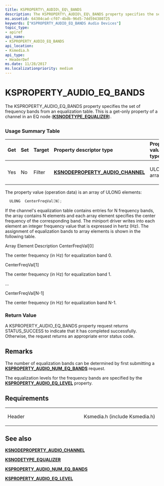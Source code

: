 ```yaml
---
title: KSPROPERTY\_AUDIO\_EQ\_BANDS
description: The KSPROPERTY\_AUDIO\_EQ\_BANDS property specifies the set of frequency bands from an equalization table. This is a get-only property of a channel in an EQ node (KSNODETYPE\_EQUALIZER).
ms.assetid: 64304cad-cf07-4bdb-96d5-7dd594380725
keywords: ["KSPROPERTY_AUDIO_EQ_BANDS Audio Devices"]
topic_type:
- apiref
api_name:
- KSPROPERTY_AUDIO_EQ_BANDS
api_location:
- Ksmedia.h
api_type:
- HeaderDef
ms.date: 11/28/2017
ms.localizationpriority: medium
---
```


# KSPROPERTY\_AUDIO\_EQ\_BANDS


The KSPROPERTY\_AUDIO\_EQ\_BANDS property specifies the set of frequency bands from an equalization table. This is a get-only property of a channel in an EQ node ([**KSNODETYPE\_EQUALIZER**](ksnodetype-equalizer.md)).

## <span id="ddk_ksproperty_audio_eq_bands_ks"></span><span id="DDK_KSPROPERTY_AUDIO_EQ_BANDS_KS"></span>


### <span id="Usage_Summary_Table"></span><span id="usage_summary_table"></span><span id="USAGE_SUMMARY_TABLE"></span>Usage Summary Table

<table>
<colgroup>
<col width="20%" />
<col width="20%" />
<col width="20%" />
<col width="20%" />
<col width="20%" />
</colgroup>
<thead>
<tr class="header">
<th align="left">Get</th>
<th align="left">Set</th>
<th align="left">Target</th>
<th align="left">Property descriptor type</th>
<th align="left">Property value type</th>
</tr>
</thead>
<tbody>
<tr class="odd">
<td align="left"><p>Yes</p></td>
<td align="left"><p>No</p></td>
<td align="left"><p>Filter</p></td>
<td align="left"><p><a href="https://docs.microsoft.com/windows-hardware/drivers/ddi/ksmedia/ns-ksmedia-ksnodeproperty_audio_channel" data-raw-source="[&lt;strong&gt;KSNODEPROPERTY_AUDIO_CHANNEL&lt;/strong&gt;](https://docs.microsoft.com/windows-hardware/drivers/ddi/ksmedia/ns-ksmedia-ksnodeproperty_audio_channel)"><strong>KSNODEPROPERTY_AUDIO_CHANNEL</strong></a></p></td>
<td align="left"><p>ULONG array</p></td>
</tr>
</tbody>
</table>

 

The property value (operation data) is an array of ULONG elements:

```cpp
  ULONG  CenterFreqVal[N];
```

If the channel's equalization table contains entries for N frequency bands, the array contains N elements and each array element specifies the center frequency of the corresponding band. The miniport driver writes into each element an integer frequency value that is expressed in hertz (Hz). The assignment of equalization bands to array elements is shown in the following table.

Array Element
Description
CenterFreqVal\[0\]

The center frequency (in Hz) for equalization band 0.

CenterFreqVal\[1\]

The center frequency (in Hz) for equalization band 1.

...

CenterFreqVal\[N-1\]

The center frequency (in Hz) for equalization band N-1.

 

### <span id="Return_Value"></span><span id="return_value"></span><span id="RETURN_VALUE"></span>Return Value

A KSPROPERTY\_AUDIO\_EQ\_BANDS property request returns STATUS\_SUCCESS to indicate that it has completed successfully. Otherwise, the request returns an appropriate error status code.

Remarks
-------

The number of equalization bands can be determined by first submitting a [**KSPROPERTY\_AUDIO\_NUM\_EQ\_BANDS**](ksproperty-audio-num-eq-bands.md) request.

The equalization levels for the frequency bands are specified by the [**KSPROPERTY\_AUDIO\_EQ\_LEVEL**](ksproperty-audio-eq-level.md) property.

Requirements
------------

<table>
<colgroup>
<col width="50%" />
<col width="50%" />
</colgroup>
<tbody>
<tr class="odd">
<td align="left"><p>Header</p></td>
<td align="left">Ksmedia.h (include Ksmedia.h)</td>
</tr>
</tbody>
</table>

## <span id="see_also"></span>See also


[**KSNODEPROPERTY\_AUDIO\_CHANNEL**](https://docs.microsoft.com/windows-hardware/drivers/ddi/ksmedia/ns-ksmedia-ksnodeproperty_audio_channel)

[**KSNODETYPE\_EQUALIZER**](ksnodetype-equalizer.md)

[**KSPROPERTY\_AUDIO\_NUM\_EQ\_BANDS**](ksproperty-audio-num-eq-bands.md)

[**KSPROPERTY\_AUDIO\_EQ\_LEVEL**](ksproperty-audio-eq-level.md)

 

 






